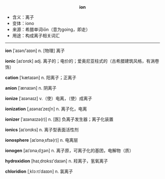 
**<center>ion</center>**

- <span class="definition">含义：离子</span>
- <span class="definition">变体：iono</span>
- <span class="definition">来源：希腊单词iōn（意为going，即走）</span>
- <span class="definition">用途：构成离子相关词汇</span>

---

<span class="vocabulary">**ion**</span> [ˈaɪən/ˈaɪɒn] n. [物理] 离子

<span class="vocabulary">**ionic**</span> [aɪˈɒnɪk] adj. 离子的；电价的；爱奥尼亚柱式的（古希腊建筑风格，有涡卷饰）

<span class="vocabulary">**cation**</span> [ˈkætaɪən] n. 阳离子；正离子

<span class="vocabulary">**anion**</span> [ˈænaɪən] n. 阴离子

<span class="vocabulary">**ionize**</span> [ˈaɪənaɪz] v.（使）电离，（使）成离子

<span class="vocabulary">**ionization**</span> [ˌaɪənaɪˈzeɪʃn] n. 离子化，电离

<span class="vocabulary">**ionizer**</span> [ˈaɪənaɪzə(r)] n. [医] 负离子发生器；离子化装置

<span class="vocabulary">**ionics**</span> [aɪˈɒnɪks] n. 离子型表面活性剂

<span class="vocabulary">**ionosphere**</span> [aɪˈɒnəˌsfɪə(r)] n. 电离层

<span class="vocabulary">**ionogen**</span> [aɪˈɒnəˌdʒәn] n. 离子原，可离子化的基团，电解物（质）


<span class="vocabulary">**hydroxidion**</span> [haɪˌdrɒksɪ'daɪәn] n. 羟离子，氢氧离子

<span class="vocabulary">**chloridion**</span> [ˌklɔːrɪˈdaɪɒn] n. 氯离子

